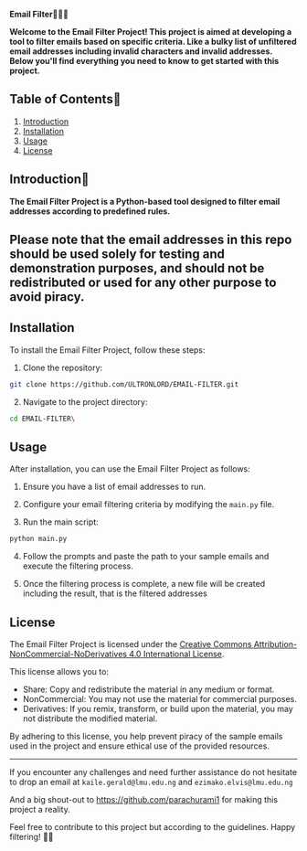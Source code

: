 **Email Filter**🧹🧼🫧

**Welcome to the Email Filter Project! This project is aimed at developing a tool to filter emails based on specific criteria. Like a bulky list of unfiltered email addresses including invalid characters and invalid addresses. Below you'll find everything you need to know to get started with this project.**

## Table of Contents📃

1. [Introduction](#introduction)
2. [Installation](#installation)
3. [Usage](#usage)
4. [License](#license)

## Introduction🗽

**The Email Filter Project is a Python-based tool designed to filter email addresses according to predefined rules.**

## Please note that the email addresses in this repo should be used solely for testing and demonstration purposes, and should not be redistributed or used for any other purpose to avoid piracy.


## Installation

To install the Email Filter Project, follow these steps:

1. Clone the repository:

```bash
git clone https://github.com/ULTRONLORD/EMAIL-FILTER.git
```

2. Navigate to the project directory:

```bash
cd EMAIL-FILTER\
```

## Usage

After installation, you can use the Email Filter Project as follows:

1. Ensure you have a list of email addresses to run.

2. Configure your email filtering criteria by modifying the `main.py` file.

3. Run the main script:

```bash
python main.py
```

4. Follow the prompts and paste the path to your sample emails and execute the filtering process.

5. Once the filtering process is complete, a new file will be created including the result, that is the filtered addresses

## License

The Email Filter Project is licensed under the [Creative Commons Attribution-NonCommercial-NoDerivatives 4.0 International License](https://creativecommons.org/licenses/by-nc-nd/4.0/).

This license allows you to:

- Share: Copy and redistribute the material in any medium or format.
- NonCommercial: You may not use the material for commercial purposes.
- Derivatives: If you remix, transform, or build upon the material, you may not distribute the modified material.

By adhering to this license, you help prevent piracy of the sample emails used in the project and ensure ethical use of the provided resources.

---

If you encounter any challenges and need further assistance do not hesitate to drop an email at `kaile.gerald@lmu.edu.ng` and `ezimako.elvis@lmu.edu.ng`

And a big shout-out to https://github.com/parachurami1  for making this project a reality.

Feel free to contribute to this project but according to the guidelines. Happy filtering! 📧✨
